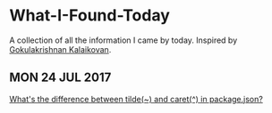 # What-I-Found-Today
A collection of all the information I came by today.
Inspired by [Gokulakrishnan Kalaikovan](https://github.com/gokulkrishh/Today-I-Liked).

## MON 24 JUL 2017
[What's the difference between tilde(~) and caret(^) in package.json?](https://stackoverflow.com/questions/22343224/whats-the-difference-between-tilde-and-caret-in-package-json)
